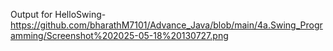 Output for HelloSwing-https://github.com/bharathM7101/Advance_Java/blob/main/4a.Swing_Programming/Screenshot%202025-05-18%20130727.png
